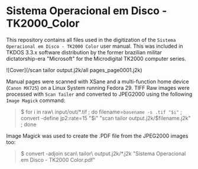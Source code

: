 # Sistema Operacional em Disco - TK2000_Color
This repository contains all files used in the digitization of the `Sistema Operacional em Disco - TK2000 Color` user manual. This was included in TKDOS 3.3.x software distribution by the former brazilian militar dictatorship-era "Microsoft" for the Microdigital TK2000 computer series.

  ![Cover](/scan tailor output.j2k/all pages_page0001.j2k)

Manual pages were scanned with XSane and a multi-function home device (`Canon MX725`) on a Linux System running Fedora 29. TIFF Raw images were processed with `Scan Tailer` and converted to JPEG2000 using the following `Image Magick` command: 

> $ for i in raw\ input/out/*.tif ; do filename=`basename -s .tif "$i"` ; convert -define jp2:rate=15 "$i" "scan tailor output.j2k/$filename.j2k" ; done

Image Magick was used to create the .PDF file from the JPEG2000 images too:

> $ convert -adjoin scan\ tailor\ output.j2k/*.j2k "Sistema Operacional em Disco - TK2000 Color.pdf" 
